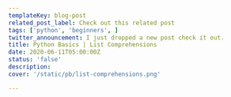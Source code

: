 ```yaml
---
templateKey: blog-post
related_post_label: Check out this related post
tags: ['python', 'beginners', ]
twitter_announcement: I just dropped a new post check it out.
title: Python Basics | List Comprehensions
date: 2020-06-11T05:00:00Z
status: 'false'
description:
cover: '/static/pb/list-comprehensions.png'

---
```


<!--
<p style='text-align: center'>
<a href='https://waylonwalker.com/list-comprehensions'>
  <img
    style='width:500px; max-width:80%; margin: auto;'
    src="https://waylonwalker.com/list-comprehensions.png"
    alt="Read more from the Python Basics | List Comprehensions article"
  />
  </a>
</p>

-->

